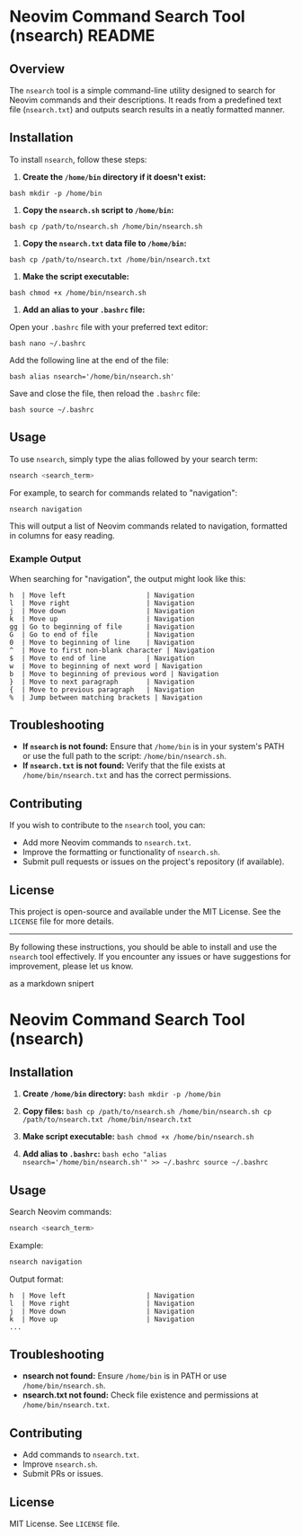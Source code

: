 # Neovim Command Search Tool (nsearch) README

## Overview

The `nsearch` tool is a simple command-line utility designed to search for Neovim commands and their descriptions. It reads from a predefined text file (`nsearch.txt`) and outputs search results in a neatly formatted manner.

## Installation

To install `nsearch`, follow these steps:

1.  **Create the `/home/bin` directory if it doesn't exist:**

`bash mkdir -p /home/bin`

1.  **Copy the `nsearch.sh` script to `/home/bin`:**

`bash cp /path/to/nsearch.sh /home/bin/nsearch.sh`

1.  **Copy the `nsearch.txt` data file to `/home/bin`:**

`bash cp /path/to/nsearch.txt /home/bin/nsearch.txt`

1.  **Make the script executable:**

`bash chmod +x /home/bin/nsearch.sh`

1.  **Add an alias to your `.bashrc` file:**

Open your `.bashrc` file with your preferred text editor:

`bash nano ~/.bashrc`

Add the following line at the end of the file:

`bash alias nsearch='/home/bin/nsearch.sh'`

Save and close the file, then reload the `.bashrc` file:

`bash source ~/.bashrc`

## Usage

To use `nsearch`, simply type the alias followed by your search term:

```bash
nsearch <search_term>
```

For example, to search for commands related to "navigation":

```bash
nsearch navigation
```

This will output a list of Neovim commands related to navigation, formatted in columns for easy reading.

### Example Output

When searching for "navigation", the output might look like this:

```
h  | Move left                    | Navigation
l  | Move right                   | Navigation
j  | Move down                    | Navigation
k  | Move up                      | Navigation
gg | Go to beginning of file      | Navigation
G  | Go to end of file            | Navigation
0  | Move to beginning of line    | Navigation
^  | Move to first non-blank character | Navigation
$  | Move to end of line          | Navigation
w  | Move to beginning of next word | Navigation
b  | Move to beginning of previous word | Navigation
}  | Move to next paragraph       | Navigation
{  | Move to previous paragraph   | Navigation
%  | Jump between matching brackets | Navigation
```

## Troubleshooting

- **If `nsearch` is not found:** Ensure that `/home/bin` is in your system's PATH or use the full path to the script: `/home/bin/nsearch.sh`.
- **If `nsearch.txt` is not found:** Verify that the file exists at `/home/bin/nsearch.txt` and has the correct permissions.

## Contributing

If you wish to contribute to the `nsearch` tool, you can:

- Add more Neovim commands to `nsearch.txt`.
- Improve the formatting or functionality of `nsearch.sh`.
- Submit pull requests or issues on the project's repository (if available).

## License

This project is open-source and available under the MIT License. See the `LICENSE` file for more details.

* * *

By following these instructions, you should be able to install and use the `nsearch` tool effectively. If you encounter any issues or have suggestions for improvement, please let us know.

as a markdown snipert

# Neovim Command Search Tool (nsearch)

## Installation

1.  **Create `/home/bin` directory:** `bash mkdir -p /home/bin`
    
2.  **Copy files:** `bash cp /path/to/nsearch.sh /home/bin/nsearch.sh cp /path/to/nsearch.txt /home/bin/nsearch.txt`
    
3.  **Make script executable:** `bash chmod +x /home/bin/nsearch.sh`
    
4.  **Add alias to `.bashrc`:** `bash echo "alias nsearch='/home/bin/nsearch.sh'" >> ~/.bashrc source ~/.bashrc`
    

## Usage

Search Neovim commands:

```bash
nsearch <search_term>
```

Example:

```bash
nsearch navigation
```

Output format:

```
h  | Move left                    | Navigation
l  | Move right                   | Navigation
j  | Move down                    | Navigation
k  | Move up                      | Navigation
...
```

## Troubleshooting

- **nsearch not found:** Ensure `/home/bin` is in PATH or use `/home/bin/nsearch.sh`.
- **nsearch.txt not found:** Check file existence and permissions at `/home/bin/nsearch.txt`.

## Contributing

- Add commands to `nsearch.txt`.
- Improve `nsearch.sh`.
- Submit PRs or issues.

## License

MIT License. See `LICENSE` file.
